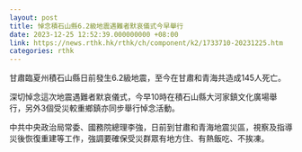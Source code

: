 ```yaml
---
layout: post
title: 悼念積石山縣6.2級地震遇難者默哀儀式今早舉行
date: 2023-12-25 12:52:39.000000000 +08:00
link: https://news.rthk.hk/rthk/ch/component/k2/1733710-20231225.htm
categories: rthk
---
```


甘肅臨夏州積石山縣日前發生6.2級地震，至今在甘肅和青海共造成145人死亡。

深切悼念這次地震遇難者默哀儀式，今早10時在積石山縣大河家鎮文化廣場舉行，另外3個受災較重鄉鎮亦同步舉行悼念活動。

中共中央政治局常委、國務院總理李強，日前到甘肅和青海地震災區，視察及指導災後恢復重建等工作，強調要確保受災群眾有地方住、有熱飯吃、不挨凍。

